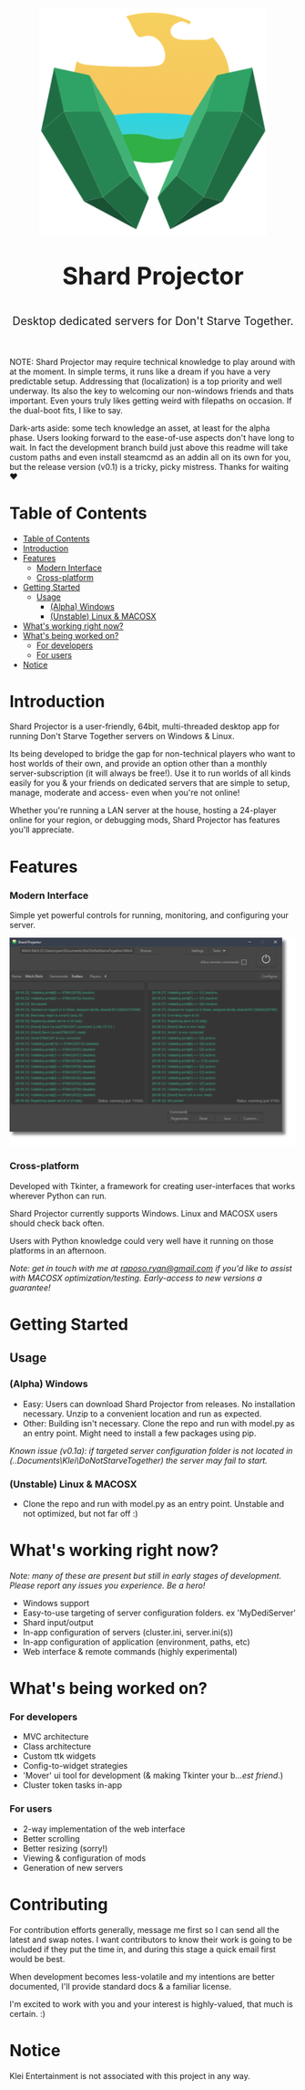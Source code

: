 <p align="center">
  <a href="" rel="noopener">
 <img width=400px height=400px src="img\sp-icon-header.png" alt="Shard Projector"></a>
</p>

<p align="center" style="font-size: 300%"> <b>Shard Projector</b>
</p>
<p align="center" style="font-size: 140%"> Desktop dedicated servers for Don't Starve Together. 
</p>
<br>

NOTE: Shard Projector may require technical knowledge to play around with at the moment. In simple terms, it runs like a dream if you have a very predictable setup. Addressing that (localization) is a top priority and well underway. Its also the key to welcoming our non-windows friends and thats important. Even yours truly likes getting weird with filepaths on occasion. If the dual-boot fits, I like to say.

Dark-arts aside: some tech knowledge an asset, at least for the alpha phase. Users looking forward to the ease-of-use aspects don't have long to wait. In fact the development branch build just above this readme will take custom paths and even install steamcmd as an addin all on its own for you, but the release version (v0.1) is a tricky, picky mistress. Thanks for waiting ❤

# Table of Contents

- [Table of Contents](#table-of-contents)
- [Introduction](#introduction)
- [Features](#features)
    - [Modern Interface](#modern-interface)
    - [Cross-platform](#cross-platform)
- [Getting Started](#getting-started)
  - [Usage](#usage)
    - [(Alpha) Windows](#alpha-windows)
    - [(Unstable) Linux & MACOSX](#unstable-linux--macosx)
- [What's working right now?](#whats-working-right-now)
- [What's being worked on?](#whats-being-worked-on)
    - [For developers](#for-developers)
    - [For users](#for-users)
- [Notice](#notice)
  
# Introduction

Shard Projector is a user-friendly, 64bit, multi-threaded desktop app for running Don't Starve Together servers on Windows & Linux. 

Its being developed to bridge the gap for non-technical players who want to host worlds of their own, and provide an option other than a monthly server-subscription (it will always be free!). Use it to run worlds of all kinds easily for you & your friends on dedicated servers that are simple to setup, manage, moderate and access- even when you're not online!

Whether you're running a LAN server at the house, hosting a 24-player online for your region, or debugging mods, Shard Projector has features you'll appreciate.

# Features

### Modern Interface

Simple yet powerful controls for running, monitoring, and configuring your server.

![Shard Projector](img/sp-running-preview.png)

### Cross-platform

Developed with Tkinter, a framework for creating user-interfaces that works wherever Python can run.

Shard Projector currently supports Windows. Linux and MACOSX users should check back often. 

Users with Python knowledge could very well have it running on those platforms in an afternoon. 

*Note: get in touch with me at raposo.ryan@gmail.com if you'd like to assist with MACOSX optimization/testing. Early-access to new versions a guarantee!*

# Getting Started

## Usage

### (Alpha) Windows

- Easy: Users can download Shard Projector from releases. No installation necessary. Unzip to a convenient location and run as expected. 
- Other: Building isn't necessary. Clone the repo and run with model.py as an entry point. Might need to install a few packages using pip.

*Known issue (v0.1a): if targeted server configuration folder is not located in (..Documents\Klei\DoNotStarveTogether) the server may fail to start.*

### (Unstable) Linux & MACOSX

- Clone the repo and run with model.py as an entry point. Unstable and not optimized, but not far off :) 

# What's working right now?

*Note: many of these are present but still in early stages of development. Please report any issues you experience. Be a hero!* 

- Windows support
- Easy-to-use targeting of server configuration folders. ex 'MyDediServer'
- Shard input/output
- In-app configuration of servers (cluster.ini, server.ini(s))
- In-app configuration of application (environment, paths, etc) 
- Web interface & remote commands (highly experimental)

# What's being worked on?

### For developers
- MVC architecture
- Class architecture
- Custom ttk widgets
- Config-to-widget strategies
- 'Mover' ui tool for development (& making Tkinter your b...*est friend*.)
- Cluster token tasks in-app

### For users
- 2-way implementation of the web interface
- Better scrolling
- Better resizing (sorry!)
- Viewing & configuration of mods
- Generation of new servers

# Contributing 

For contribution efforts generally, message me first so I can send all the latest and swap notes. I want contributors to know their work is going to be included if they put the time in, and during this stage a quick email first would be best.

When development becomes less-volatile and my intentions are better documented, I'll provide standard docs & a familiar license.

I'm excited to work with you and your interest is highly-valued, that much is certain. :)

# Notice

Klei Entertainment is not associated with this project in any way. 

